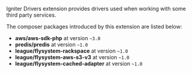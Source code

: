 Igniter Drivers extension provides drivers used when working with some third party services.

The composer packages introduced by this extension are listed below:

- **aws/aws-sdk-php** at version `~3.0`
- **predis/predis** at version `~1.0`
- **league/flysystem-rackspace** at version `~1.0`
- **league/flysystem-aws-s3-v3** at version `~1.0`
- **league/flysystem-cached-adapter** at version `~1.0`
